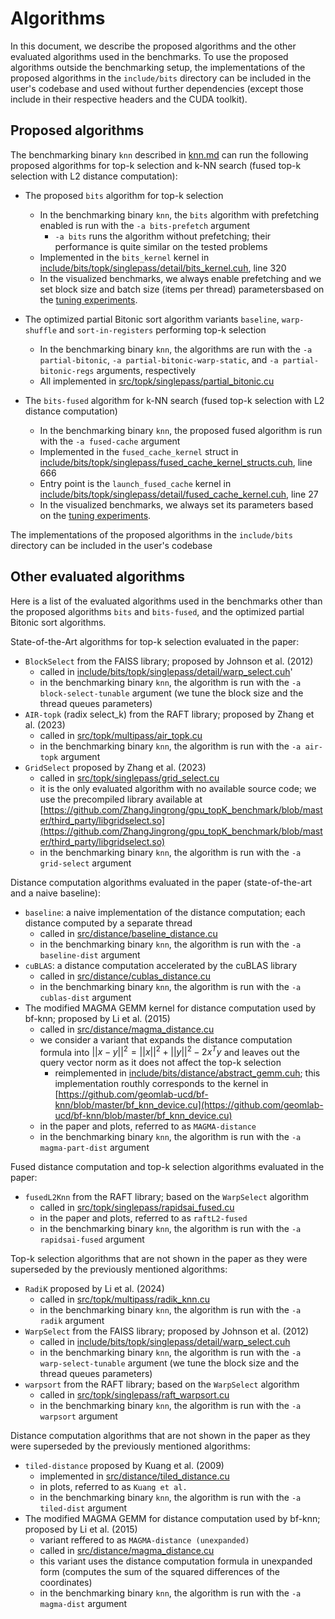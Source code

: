 # Algorithms

In this document, we describe the proposed algorithms and the other evaluated algorithms used in the benchmarks. To use the proposed algorithms outside the benchmarking setup, the implementations of the proposed algorithms in the `include/bits` directory can be included in the user's codebase and used without further dependencies (except those include in their respective headers and the CUDA toolkit).


## Proposed algorithms

The benchmarking binary `knn` described in [knn.md](knn.md) can run the following proposed algorithms for top-k selection and k-NN search (fused top-k selection with L2 distance computation):

- The proposed `bits` algorithm for top-k selection
  - In the benchmarking binary `knn`, the `bits` algorithm with prefetching enabled is run with the `-a bits-prefetch` argument
    - `-a bits` runs the algorithm without prefetching; their performance is quite similar on the tested problems
  - Implemented in the  `bits_kernel` kernel in [include/bits/topk/singlepass/detail/bits_kernel.cuh](include/bits/topk/singlepass/detail/bits_kernel.cuh), line 320
  - In the visualized benchmarks, we always enable prefetching and we set block size and batch size (items per thread) parametersbased on the [tuning experiments](../README.md#optional-tuning-the-algorithm-parameters).

- The optimized partial Bitonic sort algorithm variants `baseline`, `warp-shuffle` and `sort-in-registers` performing top-k selection
  - In the benchmarking binary `knn`, the algorithms are run with the `-a partial-bitonic`, `-a partial-bitonic-warp-static`, and `-a partial-bitonic-regs` arguments, respectively
  - All implemented in [src/topk/singlepass/partial_bitonic.cu](src/topk/singlepass/partial_bitonic.cu)

- The `bits-fused` algorithm for k-NN search (fused top-k selection with L2 distance computation)
  - In the benchmarking binary `knn`, the proposed fused algorithm is run with the `-a fused-cache` argument
  - Implemented in the `fused_cache_kernel` struct in [include/bits/topk/singlepass/fused_cache_kernel_structs.cuh](include/bits/topk/singlepass/fused_cache_kernel_structs.cuh), line 666
  - Entry point is the `launch_fused_cache` kernel in [include/bits/topk/singlepass/detail/fused_cache_kernel.cuh](include/bits/topk/singlepass/detail/fused_cache_kernel.cuh), line 27
  - In the visualized benchmarks, we always set its parameters based on the [tuning experiments](../README.md#optional-tuning-the-algorithm-parameters).

The implementations of the proposed algorithms in the `include/bits` directory can be included in the user's codebase

## Other evaluated algorithms

Here is a list of the evaluated algorithms used in the benchmarks other than the proposed algorithms `bits` and `bits-fused`, and the optimized partial Bitonic sort algorithms.

State-of-the-Art algorithms for top-k selection evaluated in the paper:

- `BlockSelect` from the FAISS library; proposed by Johnson et al. (2012)
  - called in [include/bits/topk/singlepass/detail/warp_select.cuh](include/bits/topk/singlepass/detail/warp_select.cuh)'
  - in the benchmarking binary `knn`, the algorithm is run with the `-a block-select-tunable` argument (we tune the block size and the thread queues parameters)
- `AIR-topk` (radix select_k) from the RAFT library; proposed by Zhang et al. (2023)
  - called in [src/topk/multipass/air_topk.cu](src/topk/multipass/air_topk.cu)
  - in the benchmarking binary `knn`, the algorithm is run with the `-a air-topk` argument
- `GridSelect` proposed by Zhang et al. (2023)
  - called in [src/topk/singlepass/grid_select.cu](src/topk/singlepass/grid_select.cu)
  - it is the only evaluated algorithm with no available source code; we use the precompiled library available at [https://github.com/ZhangJingrong/gpu_topK_benchmark/blob/master/third_party/libgridselect.so](https://github.com/ZhangJingrong/gpu_topK_benchmark/blob/master/third_party/libgridselect.so)
  - in the benchmarking binary `knn`, the algorithm is run with the `-a grid-select` argument

Distance computation algorithms evaluated in the paper (state-of-the-art and a naive baseline):

- `baseline`: a naive implementation of the distance computation; each distance computed by a separate thread
  - called in [src/distance/baseline_distance.cu](src/distance/baseline_distance.cu)
  - in the benchmarking binary `knn`, the algorithm is run with the `-a baseline-dist` argument
- `cuBLAS`: a distance computation accelerated by the cuBLAS library
  - called in [src/distance/cublas_distance.cu](src/distance/cublas_distance.cu)
  - in the benchmarking binary `knn`, the algorithm is run with the `-a cublas-dist` argument
- The modified MAGMA GEMM kernel for distance computation used by bf-knn; proposed by Li et al. (2015)
  - called in [src/distance/magma_distance.cu](src/distance/magma_distance.cu)
  - we consider a variant that expands the distance computation formula into $||x-y||^2 = ||x||^2 + ||y||^2 - 2 x^T y$ and leaves out the query vector norm as it does not affect the top-k selection
    - reimplemented in [include/bits/distance/abstract_gemm.cuh](include/bits/distance/abstract_gemm.cuh); this implementation routhly corresponds to the kernel in [https://github.com/geomlab-ucd/bf-knn/blob/master/bf_knn_device.cu](https://github.com/geomlab-ucd/bf-knn/blob/master/bf_knn_device.cu)
  - in the paper and plots, referred to as `MAGMA-distance`
  - in the benchmarking binary `knn`, the algorithm is run with the `-a magma-part-dist` argument

Fused distance computation and top-k selection algorithms evaluated in the paper:

- `fusedL2Knn` from the RAFT library; based on the `WarpSelect` algorithm
  - called in [src/topk/singlepass/rapidsai_fused.cu](src/topk/singlepass/rapidsai_fused.cu)
  - in the paper and plots, referred to as `raftL2-fused`
  - in the benchmarking binary `knn`, the algorithm is run with the `-a rapidsai-fused` argument

Top-k selection algorithms that are not shown in the paper as they were superseded by the previously mentioned algorithms:

- `RadiK` proposed by Li et al. (2024)
  - called in [src/topk/multipass/radik_knn.cu](src/topk/multipass/radik_knn.cu)
  - in the benchmarking binary `knn`, the algorithm is run with the `-a radik` argument
- `WarpSelect` from the FAISS library; proposed by Johnson et al. (2012)
  - called in [include/bits/topk/singlepass/detail/warp_select.cuh](include/bits/topk/singlepass/detail/warp_select.cuh)
  - in the benchmarking binary `knn`, the algorithm is run with the `-a warp-select-tunable` argument (we tune the block size and the thread queues parameters)
- `warpsort` from the RAFT library; based on the `WarpSelect` algorithm
  - called in [src/topk/singlepass/raft_warpsort.cu](src/topk/singlepass/raft_warpsort.cu)
  - in the benchmarking binary `knn`, the algorithm is run with the `-a warpsort` argument

Distance computation algorithms that are not shown in the paper as they were superseded by the previously mentioned algorithms:

- `tiled-distance` proposed by Kuang et al. (2009)
  - implemented in [src/distance/tiled_distance.cu](src/distance/tiled_distance.cu)
  - in plots, referred to as `Kuang et al.`
  - in the benchmarking binary `knn`, the algorithm is run with the `-a tiled-dist` argument
- The modified MAGMA GEMM for distance computation used by bf-knn; proposed by Li et al. (2015)
  - variant reffered to as `MAGMA-distance (unexpanded)`
  - called in [src/distance/magma_distance.cu](src/distance/magma_distance.cu)
  - this variant uses the distance computation formula in unexpanded form (computes the sum of the squared differences of the coordinates)
  - in the benchmarking binary `knn`, the algorithm is run with the `-a magma-dist` argument
